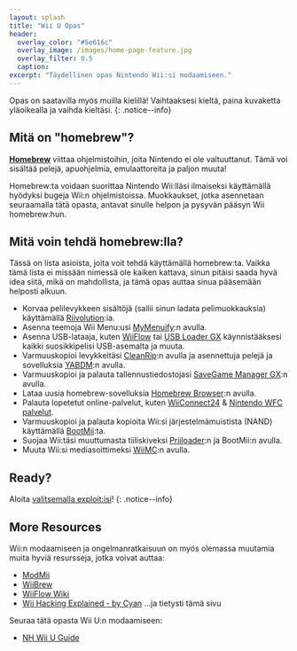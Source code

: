 ```yaml
---
layout: splash
title: "Wii U Opas"
header:
  overlay_color: "#5e616c"
  overlay_image: /images/home-page-feature.jpg
  overlay_filter: 0.5
  caption:
excerpt: "Täydellinen opas Nintendo Wii:si modaamiseen."
---
```


Opas on saatavilla myös muilla kielillä! Vaihtaaksesi kieltä, paina kuvaketta yläoikealla ja vaihda kieltäsi.
{: .notice--info}

## Mitä on "homebrew"?

[**Homebrew**](https://en.wikipedia.org/wiki/Homebrew_(video_games)) viittaa ohjelmistoihin, joita Nintendo ei ole valtuuttanut. Tämä voi sisältää pelejä, apuohjelmia, emulaattoreita ja paljon muuta!

Homebrew:ta voidaan suorittaa Nintendo Wii:lläsi ilmaiseksi käyttämällä hyödyksi bugeja Wii:n ohjelmistoissa. Muokkaukset, jotka asennetaan seuraamalla tätä opasta, antavat sinulle helpon ja pysyvän pääsyn Wii homebrew:hun.

## Mitä voin tehdä homebrew:lla?

Tässä on lista asioista, joita voit tehdä käyttämällä homebrew:ta. Vaikka tämä lista ei missään nimessä ole kaiken kattava, sinun pitäisi saada hyvä idea siitä, mikä on mahdollista, ja tämä opas auttaa sinua pääsemään helposti alkuun.

- Korvaa pelilevykkeen sisältöjä (sallii sinun ladata pelimuokkauksia) käyttämällä [Riivolution](http://www.wiibrew.org/wiki/Riivolution):ia.
- Asenna teemoja Wii Menu:usi [MyMenuify](themes):n avulla.
- Asenna USB-lataaja, kuten [WiiFlow](wiiflow) tai [USB Loader GX](usbloadergx) käynnistääksesi kaikki suosikkipelisi USB-asemalta ja muuta.
- Varmuuskopioi levykkeitäsi [CleanRip](/dump-games):n avulla ja asennettuja pelejä ja sovelluksia [YABDM](dump-wads):n avulla.
- Varmuuskopioi ja palauta tallennustiedostojasi [SaveGame Manager GX](https://wiidatabase.de/downloads/wii-tools/savegame-manager-gx-beta/):n avulla.
- Lataa uusia homebrew-sovelluksia [Homebrew Browser](hbb):n avulla.
- Palauta lopetetut online-palvelut, kuten [WiiConnect24](riiconnect24) & [Nintendo WFC palvelut](wiimmfi).
- Varmuuskopioi ja palauta kopioita Wii:si järjestelmämuistista (NAND) käyttämällä [BootMii](bootmii):ta.
- Suojaa Wii:täsi muuttumasta tiiliskiveksi [Priiloader](priiloader):n ja BootMii:n avulla.
- Muuta Wii:si mediasoittimeksi [WiiMC](http://www.wiimc.org/):n avulla.


## Ready?

Aloita [valitsemalla exploit:isi](get-started)!
{: .notice--info}

## More Resources

Wii:n modaamiseen ja ongelmanratkaisuun on myös olemassa muutamia muita hyviä resursseja, jotka voivat auttaa:

- [ModMii](https://modmii.github.io/)
- [WiiBrew](https://wiibrew.org/)
- [WiiFlow Wiki](https://sites.google.com/site/wiiflowiki4/)
- [Wii Hacking Explained - by Cyan](https://gbatemp.net/threads/wii-hacking-explained.501605/) ...ja tietysti tämä sivu

Seuraa tätä opasta Wii U:n modaamiseen:
- [NH Wii U Guide](https://wiiu.hacks.guide)
